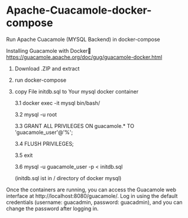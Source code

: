 # Apache-Cuacamole-docker-compose
Run Apache Cuacamole (MYSQL Backend) in docker-compose


Installing Guacamole with Docker
https://guacamole.apache.org/doc/gug/guacamole-docker.html


1. Download .ZIP and extract
2. run docker-compose
3. copy File initdb.sql to Your mysql docker container

     3.1 docker exec -it mysql bin/bash/
   
     3.2 mysql -u root
   
     3.3 GRANT ALL PRIVILEGES ON guacamole.* TO 'guacamole_user'@'%';
   
     3.4 FLUSH PRIVILEGES;
   
     3.5 exit

     3.6 mysql -u guacamole_user -p < initdb.sql
   
     (initdb.sql ist in / directory of docker mysql)


Once the containers are running, you can access the Guacamole web interface at http://localhost:8080/guacamole/. Log in using the default credentials (username: guacadmin, password: guacadmin), and you can change the password after logging in.
